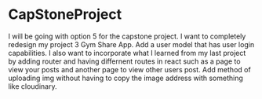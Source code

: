 # CapStoneProject
I will be going with option 5 for the capstone project. 
I want to completely redesign my project 3 Gym Share App.
Add a user model that has user login capabilities. I also want to incorporate what I learned from my last project by adding router and having differnent routes in react such as a page to view your posts and another page to view other users post.
Add method of uploading img without having to copy the image address with something like cloudinary. 
